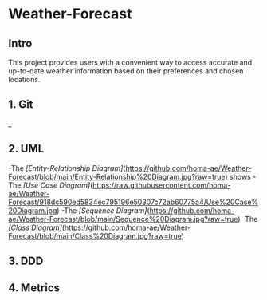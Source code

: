 # Weather-Forecast
## Intro
This project provides users with a convenient way to access accurate and up-to-date weather information based on their preferences and chosen locations.
## 1. Git
_
## 2. UML
-The *[Entity-Relationship Diagram]*(https://github.com/homa-ae/Weather-Forecast/blob/main/Entity-Relationship%20Diagram.jpg?raw=true) shows
-The *[Use Case Diagram]*(https://raw.githubusercontent.com/homa-ae/Weather-Forecast/918dc590ed5834ec795196e50307c72ab60775a4/Use%20Case%20Diagram.jpg)
-The *[Sequence Diagram]*(https://github.com/homa-ae/Weather-Forecast/blob/main/Sequence%20Diagram.jpg?raw=true)
-The *[Class Diagram]*(https://github.com/homa-ae/Weather-Forecast/blob/main/Class%20Diagram.jpg?raw=true)

## 3. DDD

## 4. Metrics


